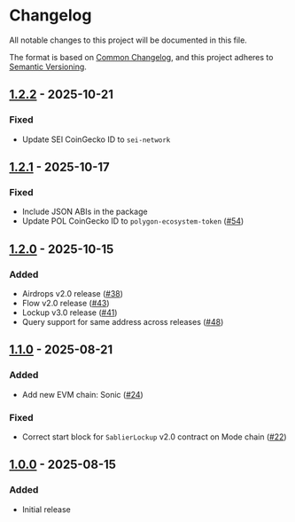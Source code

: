 # Changelog

All notable changes to this project will be documented in this file.

The format is based on [Common Changelog](https://common-changelog.org/), and this project adheres to
[Semantic Versioning](https://semver.org/spec/v2.0.0.html).

[1.2.2]: https://github.com/sablier-labs/sdk/releases/tag/v1.2.2
[1.2.1]: https://github.com/sablier-labs/sdk/releases/tag/v1.2.1
[1.2.0]: https://github.com/sablier-labs/sdk/releases/tag/v1.2.0
[1.1.0]: https://github.com/sablier-labs/sdk/releases/tag/v1.1.0
[1.0.0]: https://github.com/sablier-labs/sdk/releases/tag/v1.0.0

## [1.2.2] - 2025-10-21

### Fixed

- Update SEI CoinGecko ID to `sei-network`

## [1.2.1] - 2025-10-17

### Fixed

- Include JSON ABIs in the package
- Update POL CoinGecko ID to `polygon-ecosystem-token` ([#54](https://github.com/sablier-labs/sdk/pull/54))

## [1.2.0] - 2025-10-15

### Added

- Airdrops v2.0 release ([#38](https://github.com/sablier-labs/sdk/pull/38))
- Flow v2.0 release ([#43](https://github.com/sablier-labs/sdk/pull/43))
- Lockup v3.0 release ([#41](https://github.com/sablier-labs/sdk/pull/41))
- Query support for same address across releases ([#48](https://github.com/sablier-labs/sdk/pull/48))

## [1.1.0] - 2025-08-21

### Added

- Add new EVM chain: Sonic ([#24](https://github.com/sablier-labs/sdk/pull/24))

### Fixed

- Correct start block for `SablierLockup` v2.0 contract on Mode chain
  ([#22](https://github.com/sablier-labs/sdk/pull/22))

## [1.0.0] - 2025-08-15

### Added

- Initial release
